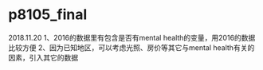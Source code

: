 # p8105_final

2018.11.20
1、2016的数据里有包含是否有mental health的变量，用2016的数据比较方便
2、因为已知地区，可以考虑光照、房价等其它与mental health有关的因素，引入其它的数据